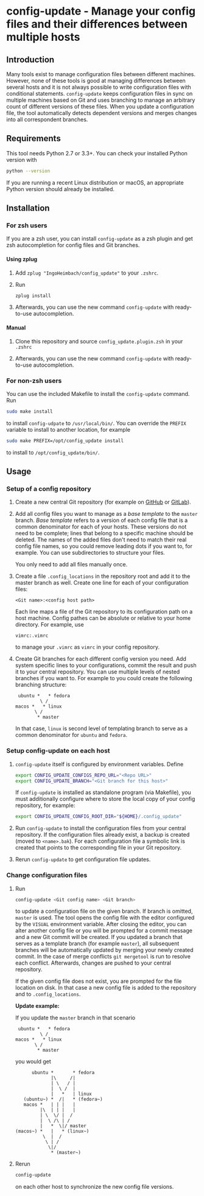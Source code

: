 # config-update - Manage your config files and their differences between multiple hosts

## Introduction

Many tools exist to manage configuration files between different machines. However, none of these tools is good at
managing differences between several hosts and it is not always possible to write configuration files with conditional
statements. `config-update` keeps configuration files in sync on multiple machines based on Git and uses branching to
manage an arbitrary count of different versions of these files. When you update a configuration file, the tool
automatically detects dependent versions and merges changes into all correspondent branches.


## Requirements

This tool needs Python 2.7 or 3.3+. You can check your installed Python version with

```bash
python --version
```

If you are running a recent Linux distribution or macOS, an appropriate Python version should already be installed.


## Installation

### For zsh users

If you are a zsh user, you can install `config-update` as a zsh plugin and get zsh autocompletion for config files and
Git branches.

#### Using zplug

1.  Add `zplug "IngoHeimbach/config_update"` to your `.zshrc`.

2.  Run

    ```bash
    zplug install
    ```

3.  Afterwards, you can use the new command `config-update` with ready-to-use autocompletion.

#### Manual

1.  Clone this repository and source `config_update.plugin.zsh` in your `.zshrc`

2.  Afterwards, you can use the new command `config-update` with ready-to-use autocompletion.


### For non-zsh users

You can use the included Makefile to install the `config-update` command. Run

```bash
sudo make install
```

to install `config-udpate` to `/usr/local/bin/`. You can override the `PREFIX` variable to install to another location,
for example

```bash
sudo make PREFIX=/opt/config_update install
```

to install to `/opt/config_update/bin/`.

## Usage

### Setup of a config repository

1.  Create a new central Git repository (for example on [GitHub](https://www.github.com/) or
    [GitLab](https://www.gitlab.com/)).

2.  Add all config files you want to manage as a *base template* to the `master` branch. *Base template* refers to a
    version of each config file that is a common denominator for each of your hosts. These versions do not need to be
    complete; lines that belong to a specific machine should be deleted. The names of the added files don't need to
    match their real config file names, so you could remove leading dots if you want to, for example. You can use
    subdirectories to structure your files.

    You only need to add all files manually once.

3.  Create a file `.config_locations` in the repository root and add it to the master branch as well. Create one line
    for each of your configuration files:

    ```
    <Git name>:<config host path>
    ```

    Each line maps a file of the Git repository to its configuration path on a host machine. Config pathes can be
    absolute or relative to your home directory. For example, use

    ```
    vimrc:.vimrc
    ```

    to manage your `.vimrc` as `vimrc` in your config repository.

4.  Create Git branches for each different config version you need. Add system specific lines to your configurations,
    commit the result and push it to your central repository. You can use multiple levels of nested branches if you want
    to. For example to you could create the following branching structure:

    ```
     ubuntu *   * fedora
             \ /
    macos *   * linux
           \ /
            * master
    ```

    In that case, `linux` is second level of templating branch to serve as a common denominator for `ubuntu` and
    `fedora`.


### Setup config-update on each host

1.  `config-update` itself is configured by environment variables. Define

    ```bash
    export CONFIG_UPDATE_CONFIGS_REPO_URL="<Repo URL>"
    export CONFIG_UPDATE_BRANCH="<Git branch for this host>"
    ```

    If `config-update` is installed as standalone program (via Makefile), you must additionally configure where to store
    the local copy of your config repository, for example:

    ```bash
    export CONFIG_UPDATE_CONFIG_ROOT_DIR="${HOME}/.config_update"
    ```

2.  Run `config-update` to install the configuration files from your central repository. If the configuration files
    already exist, a backup is created (moved to `<name>.bak`). For each configuration file a symbolic link is created
    that points to the corresponding file in your Git repository.

3.  Rerun `config-update` to get configuration file updates.


### Change configuration files

1.  Run

    ```bash
    config-update <Git config name> <Git branch>
    ```

    to update a configuration file on the given branch. If branch is omitted, `master` is used. The tool opens the
    config file with the editor configured by the `VISUAL` environment variable. After closing the editor, you can alter
    another config file or you will be prompted for a commit message and a new Git commit will be created. If you
    updated a branch that serves as a template branch (for example `master`), all subsequent branches will be
    automatically updated by merging your newly created commit. In the case of merge conflicts `git mergetool` is run to
    resolve each conflict. Afterwards, changes are pushed to your central repository.

    If the given config file does not exist, you are prompted for the file location on disk. In that case a new config
    file is added to the repository and to `.config_locations`.

    **Update example:**

    If you update the `master` branch in that scenario

    ```
     ubuntu *   * fedora
             \ /
    macos *   * linux
           \ /
            * master
    ```

    you would get

    ```
          ubuntu *       * fedora
                 |\     /|
                 | \   / |
                 |  \ /  |
                 |   *   | linux
       (ubuntu~) *  /|   * (fedora~)
       macos *   | | |   |
             |\  | | |   |
             | \  \/ |  /
             |  \ /\ | /
             |   *  \|/ master
    (macos~) *   |   * (linux~)
              \  |  /
               \ | /
                \|/
                 * (master~)
    ```



2.  Rerun

    ```bash
    config-update
    ```

    on each other host to synchronize the new config file versions.
